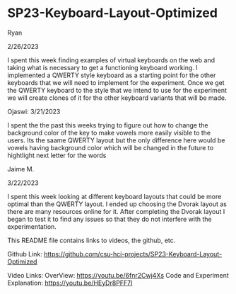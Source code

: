 # SP23-Keyboard-Layout-Optimized

Ryan 

2/26/2023

I spent this week finding examples of virtual keyboards on the web and taking what is necessary to get a functioning keyboard working. I implemented a QWERTY style keyboard as a starting point for the other keyboards that we will need to implement for the experiment. Once we get the QWERTY keyboard to the style that we intend to use for the experiment we will create clones of it for the other keyboard variants that will be made.

Ojaswi: 3/21/2023

I spent the the past this weeks trying to figure out how to change the background color of the key to make vowels more easily visible to the users. Its the saame  QWERTY layout but the only difference here would be vowels having background color which will be changed in the future to hightlight next letter for the words

Jaime M.

3/22/2023

I spent this week looking at different keyboard layouts that could be more optimal than the QWERTY layout. I ended up choosing the Dvorak layout as there are many resources online for it. After completing the Dvorak layout I began to test it to find any issues so that they do not interfere with the experimentation.




This README file contains links to videos, the github, etc.

Github Link: https://github.com/csu-hci-projects/SP23-Keyboard-Layout-Optimized

Video Links: 
    OverView: https://youtu.be/6fnr2Cwj4Xs
    Code and Experiment Explanation: https://youtu.be/HEyDr8PFF7I
    